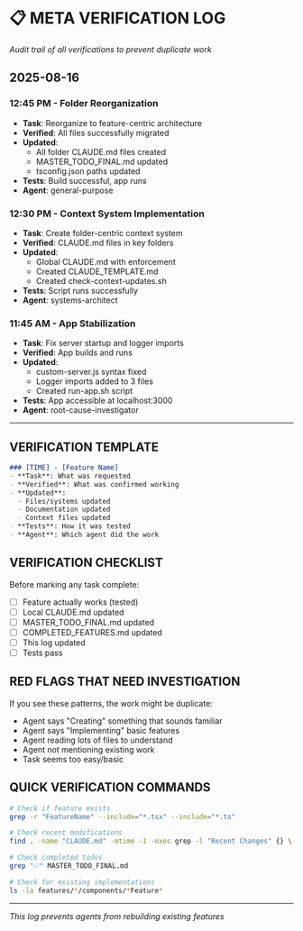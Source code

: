 # 📋 META VERIFICATION LOG
*Audit trail of all verifications to prevent duplicate work*

## 2025-08-16

### 12:45 PM - Folder Reorganization
- **Task**: Reorganize to feature-centric architecture
- **Verified**: All files successfully migrated
- **Updated**: 
  - All folder CLAUDE.md files created
  - MASTER_TODO_FINAL.md updated
  - tsconfig.json paths updated
- **Tests**: Build successful, app runs
- **Agent**: general-purpose

### 12:30 PM - Context System Implementation  
- **Task**: Create folder-centric context system
- **Verified**: CLAUDE.md files in key folders
- **Updated**:
  - Global CLAUDE.md with enforcement
  - Created CLAUDE_TEMPLATE.md
  - Created check-context-updates.sh
- **Tests**: Script runs successfully
- **Agent**: systems-architect

### 11:45 AM - App Stabilization
- **Task**: Fix server startup and logger imports
- **Verified**: App builds and runs
- **Updated**:
  - custom-server.js syntax fixed
  - Logger imports added to 3 files
  - Created run-app.sh script
- **Tests**: App accessible at localhost:3000
- **Agent**: root-cause-investigator

---

## VERIFICATION TEMPLATE

```markdown
### [TIME] - [Feature Name]
- **Task**: What was requested
- **Verified**: What was confirmed working
- **Updated**: 
  - Files/systems updated
  - Documentation updated
  - Context files updated
- **Tests**: How it was tested
- **Agent**: Which agent did the work
```

## VERIFICATION CHECKLIST

Before marking any task complete:
- [ ] Feature actually works (tested)
- [ ] Local CLAUDE.md updated
- [ ] MASTER_TODO_FINAL.md updated
- [ ] COMPLETED_FEATURES.md updated
- [ ] This log updated
- [ ] Tests pass

## RED FLAGS THAT NEED INVESTIGATION

If you see these patterns, the work might be duplicate:
- Agent says "Creating" something that sounds familiar
- Agent says "Implementing" basic features
- Agent reading lots of files to understand
- Agent not mentioning existing work
- Task seems too easy/basic

## QUICK VERIFICATION COMMANDS

```bash
# Check if feature exists
grep -r "FeatureName" --include="*.tsx" --include="*.ts"

# Check recent modifications
find . -name "CLAUDE.md" -mtime -1 -exec grep -l "Recent Changes" {} \;

# Check completed todos
grep "✅" MASTER_TODO_FINAL.md

# Check for existing implementations
ls -la features/*/components/*Feature*
```

---
*This log prevents agents from rebuilding existing features*